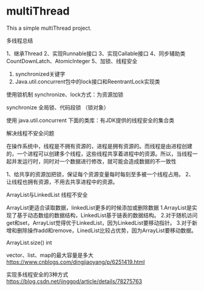 # multiThread
This a simple multiThread project.

多线程总结

1、继承Thread
2、实现Runnable接口
3、实现Callable接口
4、同步辅助类CountDownLatch、AtomicInteger
5、加锁、线程安全

1. synchronized关键字
2. Java.util.concurrent包中的lock接口和ReentrantLock实现类

使用锁机制 synchronize、lock方式：为资源加锁 

synchronize 全局锁、代码段锁 （锁对象）

 使用 java.util.concurrent 下面的类库：有JDK提供的线程安全的集合类
 
 解决线程不安全问题
  
 在操作系统中，线程是不拥有资源的，进程是拥有资源的。而线程是由进程创建的，一个进程可以创建多个线程，这些线程共享着进程中的资源。所以，当线程一起并发运行时，同时对一个数据进行修改，就可能会造成数据的不一致性
 

 1、给共享的资源加把锁，保证每个资源变量每时每刻至多被一个线程占用。
 2、让线程也拥有资源，不用去共享进程中的资源。
 
 ArrayList与LinkedList 线程不安全
 
 ArrayList更适合读取数据，linkedList更多的时候添加或删除数据
 1.ArrayList是实现了基于动态数组的数据结构，LinkedList基于链表的数据结构。 
 2.对于随机访问get和set，ArrayList觉得优于LinkedList，因为LinkedList要移动指针。 
 3.对于新增和删除操作add和remove，LinedList比较占优势，因为ArrayList要移动数据。 
 
 ArrayList.size() int 
 
 vector、list、map的最大容量是多大
 https://www.cnblogs.com/dingjiaoyang/p/6251419.html
 
 
 实现多线程安全的3种方式
 https://blog.csdn.net/jinggod/article/details/78275763
